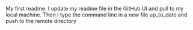 My first readme.
I update my readme file in the GitHub UI and pull to my local machine. 
Then I type the command line in a new file up_to_date and push to the remote directory
